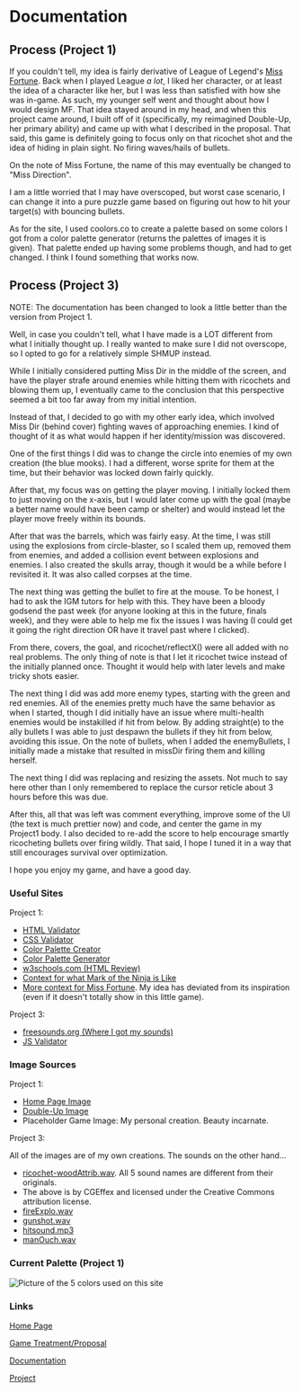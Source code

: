# Documentation

## Process (Project 1)
If you couldn't tell, my idea is fairly derivative of League of Legend's [Miss Fortune]("https://leagueoflegends.fandom.com/wiki/Miss_Fortune").  Back when I played League *a lot*, I liked her character, or at least the idea of a character like her, but I was less than satisfied with how she was in-game.  As such, my younger self went and thought about how I would design MF. That idea stayed around in my head, and when this project came around, I built off of it (specifically, my reimagined Double-Up, her primary ability) and came up with what I described in the proposal.  That said, this game is definitely going to focus only on that ricochet shot and the idea of hiding in plain sight.  No firing waves/hails of bullets.

On the note of Miss Fortune, the name of this may eventually be changed to "Miss Direction".

I am a little worried that I may have overscoped, but worst case scenario, I can change it into a pure puzzle game based on figuring out how to hit your target(s) with bouncing bullets.

As for the site, I used coolors.co to create a palette based on some colors I got from a color palette generator (returns the palettes of images it is given).  That palette ended up having some problems though, and had to get changed.  I think I found something that works now.

## Process (Project 3)

NOTE: The documentation has been changed to look a little better than the version from Project 1.

Well, in case you couldn't tell, what I have made is a LOT different from what I initially thought up.  I really wanted to make sure I did not overscope, so I opted to go for a relatively simple SHMUP instead.

While I initially considered putting Miss Dir in the middle of the screen, and have the player strafe around enemies while hitting them with ricochets and blowing them up, I eventually came to the conclusion that this perspective seemed a bit too far away from my initial intention.

Instead of that, I decided to go with my other early idea, which involved Miss Dir (behind cover) fighting waves of approaching enemies.  I kind of thought of it as what would happen if her identity/mission was discovered.

One of the first things I did was to change the circle into enemies of my own creation (the blue mooks).  I had a different, worse sprite for them at the time, but their behavior was locked down fairly quickly.

After that, my focus was on getting the player moving.  I initially locked them to just moving on the x-axis, but I would later come up with the goal (maybe a better name would have been camp or shelter) and would instead let the player move freely within its bounds.

After that was the barrels, which was fairly easy.  At the time, I was still using the explosions from circle-blaster, so I scaled them up, removed them from enemies, and added a collision event between explosions and enemies.  I also created the skulls array, though it would be a while before I revisited it.  It was also called corpses at the time.

The next thing was getting the bullet to fire at the mouse.  To be honest, I had to ask the IGM tutors for help with this.  They have been a bloody godsend the past week (for anyone looking at this in the future, finals week), and they were able to help me fix the issues I was having (I could get it going the right direction OR have it travel past where I clicked).

From there, covers, the goal, and ricochet/reflectX() were all added with no real problems.  The only thing of note is that I let it ricochet twice instead of the initially planned once.  Thought it would help with later levels and make tricky shots easier.

The next thing I did was add more enemy types, starting with the green and red enemies.  All of the enemies pretty much have the same behavior as when I started, though I did initially have an issue where multi-health enemies would be instakilled if hit from below.  By adding straight(e) to the ally bullets I was able to just despawn the bullets if they hit from below, avoiding this issue. On the note of bullets, when I added the enemyBullets, I initially made a mistake that resulted in missDir firing them and killing herself.

The next thing I did was replacing and resizing the assets. Not much to say here other than I only remembered to replace the cursor reticle about 3 hours before this was due.

After this, all that was left was comment everything, improve some of the UI (the text is much prettier now) and code, and center the game in my Project1 body.  I also decided to re-add the score to help encourage smartly ricocheting bullets over firing wildly.  That said, I hope I tuned it in a way that still encourages survival over optimization.

I hope you enjoy my game, and have a good day.

### Useful Sites
Project 1:
* [HTML Validator](https://html5.validator.nu/)
* [CSS Validator](https://jigsaw.w3.org/css-validator/)
* [Color Palette Creator](https://coolors.co/)
* [Color Palette Generator](http://www.cssdrive.com/imagepalette/index.php)
* [w3schools.com (HTML Review)](https://www.w3schools.com/)
* [Context for what Mark of the Ninja is Like](https://www.klei.com/games/mark-ninja)
* [More context for Miss Fortune](https://na.leagueoflegends.com/en/site/bilgewater/#story-2-part-3). My idea has deviated from its inspiration (even if it doesn't totally show in this little game).

Project 3:
* [freesounds.org (Where I got my sounds)](https://freesound.org/)
* [JS Validator](https://esprima.org/demo/validate.html)

### Image Sources
Project 1:
* [Home Page Image](https://fire-force.fandom.com/wiki/Ricochet_Control)
* [Double-Up Image](https://www.youtube.com/watch?v=gZ4QiB-epAE)
* Placeholder Game Image: My personal creation. Beauty incarnate.

Project 3:

All of the images are of my own creations.  The sounds on the other hand...
* [ricochet-woodAttrib.wav](https://freesound.org/people/CGEffex/sounds/96636/).  All 5 sound names are different from their originals.
* The above is by CGEffex and licensed under the Creative Commons attribution license.
* [fireExplo.wav](https://freesound.org/people/HighPixel/sounds/431174/)
* [gunshot.wav](https://freesound.org/people/Shades/sounds/37236/)
* [hitsound.mp3](https://freesound.org/people/Raclure/sounds/458867/)
* [manOuch.wav](https://freesound.org/people/Under7dude/sounds/163441/)

### Current Palette (Project 1)
![Picture of the 5 colors used on this site]("media/c6532f-dddddd-483526-514d5e-891b13.png" "Picture of the 5 colors used on this site")

### Links
[Home Page](index.html)

[Game Treatment/Proposal](proposal.html)

[Documentation](documentation.html)

[Project](project.html)
